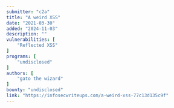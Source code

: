 ```yaml
---
submitter: "c2a"
title: "A weird XSS"
date: "2021-03-30"
added: "2024-11-03"
description: ""
vulnerabilities: [
    "Reflected XSS"
]
programs: [
    "undisclosed"
]
authors: [
    "gato the wizard"
]
bounty: "undisclosed"
link: "https://infosecwriteups.com/a-weird-xss-77c13d135c9f"
---
```




